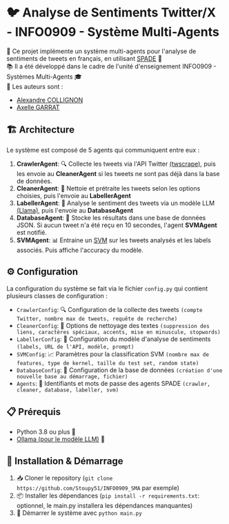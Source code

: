 
# 🐦 Analyse de Sentiments Twitter/X - INFO0909 - Système Multi-Agents

🤖 Ce projet implémente un système multi-agents pour l'analyse de sentiments de tweets en français, en utilisant [SPADE](https://pypi.org/project/spade/) 🌟<br>
📚 Il a été développé dans le cadre de l'unité d'enseignement INFO0909 - Systèmes Multi-Agents 🎓<br>
👥 Les auteurs sont :
- [Alexandre COLLIGNON](https://github.com/Stoupy51)
- [Axelle GARRAT](https://github.com/akselZ)


## 🏗️ Architecture
Le système est composé de 5 agents qui communiquent entre eux :

1. **CrawlerAgent**: 🔍 Collecte les tweets via l'API Twitter [(twscrape)](https://pypi.org/project/twscrape/), puis les envoie au **CleanerAgent** si les tweets ne sont pas déjà dans la base de données.
2. **CleanerAgent**: 🧹 Nettoie et prétraite les tweets selon les options choisies, puis l'envoie au **LabellerAgent**
3. **LabellerAgent**: 🤔 Analyse le sentiment des tweets via un modèle LLM [(Llama)](https://ollama.com/), puis l'envoie au **DatabaseAgent**
4. **DatabaseAgent**: 💾 Stocke les résultats dans une base de données JSON. Si aucun tweet n'a été reçu en 10 secondes, l'agent **SVMAgent** est notifié.
5. **SVMAgent**: 📊 Entraine un [SVM](https://scikit-learn.org/stable/modules/svm.html) sur les tweets analysés et les labels associés. Puis affiche l'accuracy du modèle.


## ⚙️ Configuration
La configuration du système se fait via le fichier `config.py` qui contient plusieurs classes de configuration :

- `CrawlerConfig`: 🔍 Configuration de la collecte des tweets `(compte Twitter, nombre max de tweets, requête de recherche)`
- `CleanerConfig`: 🧹 Options de nettoyage des textes `(suppression des liens, caractères spéciaux, accents, mise en minuscule, stopwords)`
- `LabellerConfig`: 🎯 Configuration du modèle d'analyse de sentiments `(labels, URL de l'API, modèle, prompt)`
- `SVMConfig`: 📈 Paramètres pour la classification SVM `(nombre max de features, type de kernel, taille du test set, random state)`
- `DatabaseConfig`: 💽 Configuration de la base de données `(création d'une nouvelle base au démarrage, fichier)`
- `Agents`: 🔑 Identifiants et mots de passe des agents SPADE `(crawler, cleaner, database, labeller, svm)`


## 📋 Prérequis
- Python 3.8 ou plus 🐍
- [Ollama (pour le modèle LLM)](https://ollama.com/) 🦙

## 🚀 Installation & Démarrage

1. 📥 Cloner le repository (`git clone https://github.com/Stoupy51/INFO0909_SMA` par exemple)
2. 📦 Installer les dépendances (`pip install -r requirements.txt`: optionnel, le main.py installera les dépendances manquantes)
3. 🚀 Démarrer le système avec `python main.py`

